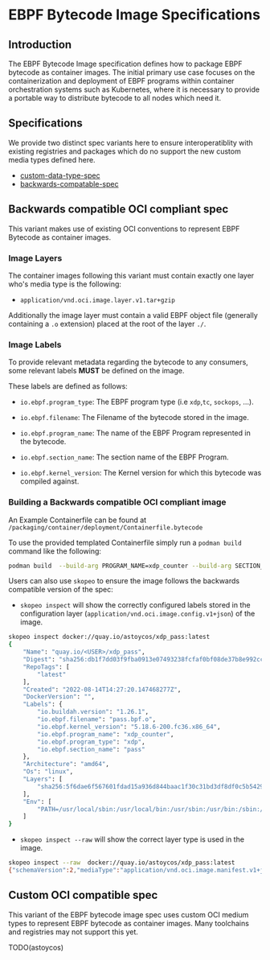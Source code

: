 # EBPF Bytecode Image Specifications

## Introduction

The EBPF Bytecode Image specification defines how to package EBPF bytecode
as container images. The initial primary use case focuses on the containerization
and deployment of EBPF programs within container orchestration systems such as
Kubernetes, where it is necessary to provide a portable way to distribute
bytecode to all nodes which need it.

## Specifications

We provide two distinct spec variants here to ensure interoperatiblity with existing registries
and packages which do no support the new custom media types defined here.

- [custom-data-type-spec](#custom-oci-compatible-spec)
- [backwards-compatable-spec](#backwards-compatible-oci-compliant-spec)

## Backwards compatible OCI compliant spec

This variant makes use of existing OCI conventions to represent EBPF Bytecode
as container images.

### Image Layers

The container images following this variant must contain exactly one layer who's
media type is the following:

- `application/vnd.oci.image.layer.v1.tar+gzip`

Additionally the image layer must contain a valid EBPF object file (generally containing
a `.o` extension) placed at the root of the layer `./`.

### Image Labels

To provide relevant metadata regarding the bytecode to any consumers, some relevant labels
**MUST** be defined on the image.

These labels are defined as follows:

- `io.ebpf.program_type`: The EBPF program type (i.e `xdp`,`tc`, `sockops`, ...).

- `io.ebpf.filename`: The Filename of the bytecode stored in the image.

- `io.ebpf.program_name`: The name of the EBPF Program represented in the bytecode.

- `io.ebpf.section_name`: The section name of the EBPF Program.

- `io.ebpf.kernel_version`: The Kernel version for which this bytecode was compiled
against.

### Building a Backwards compatible OCI compliant image

An Example Containerfile can be found at `/packaging/container/deployment/Containerfile.bytecode`

To use the provided templated Containerfile simply run a `podman build` command
like the following:

```bash
podman build  --build-arg PROGRAM_NAME=xdp_counter --build-arg SECTION_NAME=pass --build-arg PROGRAM_TYPE=xdp --build-arg BYTECODE_FILENAME=pass.bpf.o --build-arg KERNEL_COMPILE_VER=$(uname -r) -f packaging/container-deployment/Containerfile.bytecode /home/<USER>/bytecode -t quay.io/<USER>/xdp_pass:latest
```

Users can also use `skopeo` to ensure the image follows the
backwards compatible version of the spec:

- `skopeo inspect` will show the correctly configured labels stored in the
configuration layer (`application/vnd.oci.image.config.v1+json`) of the image.

```bash
skopeo inspect docker://quay.io/astoycos/xdp_pass:latest
{
    "Name": "quay.io/<USER>/xdp_pass",
    "Digest": "sha256:db1f7dd03f9fba0913e07493238fcfaf0bf08de37b8e992cc5902775dfb9086a",
    "RepoTags": [
        "latest"
    ],
    "Created": "2022-08-14T14:27:20.147468277Z",
    "DockerVersion": "",
    "Labels": {
        "io.buildah.version": "1.26.1",
        "io.ebpf.filename": "pass.bpf.o",
        "io.ebpf.kernel_version": "5.18.6-200.fc36.x86_64",
        "io.ebpf.program_name": "xdp_counter",
        "io.ebpf.program_type": "xdp",
        "io.ebpf.section_name": "pass"
    },
    "Architecture": "amd64",
    "Os": "linux",
    "Layers": [
        "sha256:5f6dae6f567601fdad15a936d844baac1f30c31bd3df8df0c5b5429f3e048000"
    ],
    "Env": [
        "PATH=/usr/local/sbin:/usr/local/bin:/usr/sbin:/usr/bin:/sbin:/bin"
    ]
}
```

- `skopeo inspect --raw` will show the correct layer type is used in the image.

```bash
skopeo inspect --raw  docker://quay.io/astoycos/xdp_pass:latest
{"schemaVersion":2,"mediaType":"application/vnd.oci.image.manifest.v1+json","config":{"mediaType":"application/vnd.oci.image.config.v1+json","digest":"sha256:ff4108b8405a877b2df3e06f9287c509b9d62d6c241c9a5213d81a9abee80361","size":2385},"layers":[{"mediaType":"application/vnd.oci.image.layer.v1.tar+gzip","digest":"sha256:5f6dae6f567601fdad15a936d844baac1f30c31bd3df8df0c5b5429f3e048000","size":1539}],"annotations":{"org.opencontainers.image.base.digest":"sha256:86b59a6cf7046c624c47e40a5618b383d763be712df2c0e7aaf9391c2c9ef559","org.opencontainers.image.base.name":""}}
```

## Custom OCI compatible spec

This variant of the EBPF bytecode image spec uses custom OCI medium types
to represent EBPF bytecode as container images. Many toolchains and registries
may not support this yet.

TODO(astoycos)